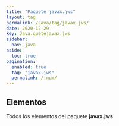 ```yaml
---
title: "Paquete javax.jws"
layout: tag
permalink: /Java/tag/javax.jws/
date: 2020-12-29
key: Java.quetejavax.jws
sidebar: 
  nav: java
aside: 
  toc: true
pagination: 
  enabled: true
  tag: "javax.jws"
  permalink: /:num/
---
```


<h2>Elementos</h2>
Todos los elementos del paquete <strong>javax.jws</strong>
